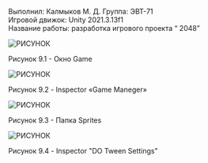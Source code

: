 Выполнил: Калмыков М. Д. 
Группа: ЭВТ-71  
Игровой движок: Unity 2021.3.13f1  
Название работы: разработка игрового проекта “ 2048”




![РИСУНОК](https://gspics.org/images/2022/12/04/0XYwjZ.png)  

Рисунок 9.1 - Окно Game

![РИСУНОК](https://gspics.org/images/2022/12/04/0XYRcT.png)  

Рисунок 9.2 - Inspector «Game Maneger»

![РИСУНОК](https://gspics.org/images/2022/12/04/0XYSvK.png)  

Рисунок 9.3 - Папка Sprites

![РИСУНОК](https://gspics.org/images/2022/12/04/0XYaZ7.png)  

Рисунок 9.4 - Inspector "DO Tween Settings"
